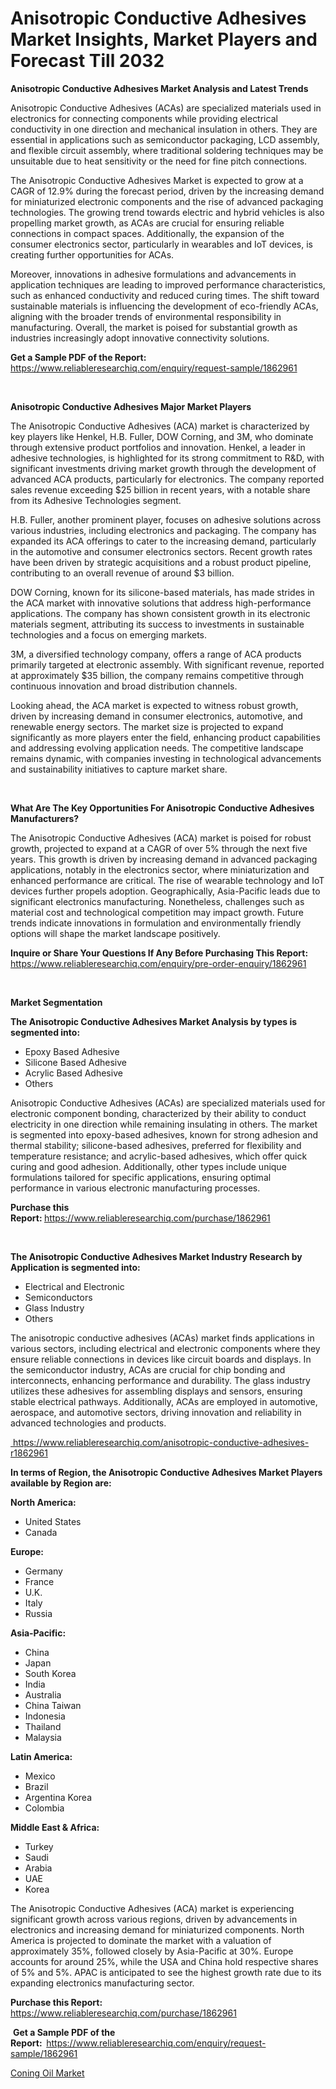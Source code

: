 <p><h1>Anisotropic Conductive Adhesives Market Insights, Market Players and Forecast Till 2032</h1></p><p><strong>Anisotropic Conductive Adhesives Market Analysis and Latest Trends</strong></p>
<p><p>Anisotropic Conductive Adhesives (ACAs) are specialized materials used in electronics for connecting components while providing electrical conductivity in one direction and mechanical insulation in others. They are essential in applications such as semiconductor packaging, LCD assembly, and flexible circuit assembly, where traditional soldering techniques may be unsuitable due to heat sensitivity or the need for fine pitch connections.</p><p>The Anisotropic Conductive Adhesives Market is expected to grow at a CAGR of 12.9% during the forecast period, driven by the increasing demand for miniaturized electronic components and the rise of advanced packaging technologies. The growing trend towards electric and hybrid vehicles is also propelling market growth, as ACAs are crucial for ensuring reliable connections in compact spaces. Additionally, the expansion of the consumer electronics sector, particularly in wearables and IoT devices, is creating further opportunities for ACAs.</p><p>Moreover, innovations in adhesive formulations and advancements in application techniques are leading to improved performance characteristics, such as enhanced conductivity and reduced curing times. The shift toward sustainable materials is influencing the development of eco-friendly ACAs, aligning with the broader trends of environmental responsibility in manufacturing. Overall, the market is poised for substantial growth as industries increasingly adopt innovative connectivity solutions.</p></p>
<p><strong>Get a Sample PDF of the Report:&nbsp;</strong> <a href="https://www.reliableresearchiq.com/enquiry/request-sample/1862961?utm_campaign=3524&utm_medium=2&utm_source=Github&utm_content=ia&utm_term=01042025&utm_id=anisotropic-conductive-adhesives">https://www.reliableresearchiq.com/enquiry/request-sample/1862961</a></p>
<p>&nbsp;</p>
<p><strong>Anisotropic Conductive Adhesives Major Market Players</strong></p>
<p><p>The Anisotropic Conductive Adhesives (ACA) market is characterized by key players like Henkel, H.B. Fuller, DOW Corning, and 3M, who dominate through extensive product portfolios and innovation. Henkel, a leader in adhesive technologies, is highlighted for its strong commitment to R&D, with significant investments driving market growth through the development of advanced ACA products, particularly for electronics. The company reported sales revenue exceeding $25 billion in recent years, with a notable share from its Adhesive Technologies segment.</p><p>H.B. Fuller, another prominent player, focuses on adhesive solutions across various industries, including electronics and packaging. The company has expanded its ACA offerings to cater to the increasing demand, particularly in the automotive and consumer electronics sectors. Recent growth rates have been driven by strategic acquisitions and a robust product pipeline, contributing to an overall revenue of around $3 billion.</p><p>DOW Corning, known for its silicone-based materials, has made strides in the ACA market with innovative solutions that address high-performance applications. The company has shown consistent growth in its electronic materials segment, attributing its success to investments in sustainable technologies and a focus on emerging markets.</p><p>3M, a diversified technology company, offers a range of ACA products primarily targeted at electronic assembly. With significant revenue, reported at approximately $35 billion, the company remains competitive through continuous innovation and broad distribution channels.</p><p>Looking ahead, the ACA market is expected to witness robust growth, driven by increasing demand in consumer electronics, automotive, and renewable energy sectors. The market size is projected to expand significantly as more players enter the field, enhancing product capabilities and addressing evolving application needs. The competitive landscape remains dynamic, with companies investing in technological advancements and sustainability initiatives to capture market share.</p></p>
<p>&nbsp;</p>
<p><strong>What Are The Key Opportunities For Anisotropic Conductive Adhesives Manufacturers?</strong></p>
<p><p>The Anisotropic Conductive Adhesives (ACA) market is poised for robust growth, projected to expand at a CAGR of over 5% through the next five years. This growth is driven by increasing demand in advanced packaging applications, notably in the electronics sector, where miniaturization and enhanced performance are critical. The rise of wearable technology and IoT devices further propels adoption. Geographically, Asia-Pacific leads due to significant electronics manufacturing. Nonetheless, challenges such as material cost and technological competition may impact growth. Future trends indicate innovations in formulation and environmentally friendly options will shape the market landscape positively.</p></p>
<p><strong>Inquire or Share Your Questions If Any Before Purchasing This Report:</strong> <a href="https://www.reliableresearchiq.com/enquiry/pre-order-enquiry/1862961?utm_campaign=3524&utm_medium=2&utm_source=Github&utm_content=ia&utm_term=01042025&utm_id=anisotropic-conductive-adhesives">https://www.reliableresearchiq.com/enquiry/pre-order-enquiry/1862961</a></p>
<p>&nbsp;</p>
<p><strong>Market Segmentation</strong></p>
<p><strong>The Anisotropic Conductive Adhesives Market Analysis by types is segmented into:</strong></p>
<p><ul><li>Epoxy Based Adhesive</li><li>Silicone Based Adhesive</li><li>Acrylic Based Adhesive</li><li>Others</li></ul></p>
<p><p>Anisotropic Conductive Adhesives (ACAs) are specialized materials used for electronic component bonding, characterized by their ability to conduct electricity in one direction while remaining insulating in others. The market is segmented into epoxy-based adhesives, known for strong adhesion and thermal stability; silicone-based adhesives, preferred for flexibility and temperature resistance; and acrylic-based adhesives, which offer quick curing and good adhesion. Additionally, other types include unique formulations tailored for specific applications, ensuring optimal performance in various electronic manufacturing processes.</p></p>
<p><strong>Purchase this Report:&nbsp;</strong><a href="https://www.reliableresearchiq.com/purchase/1862961?utm_campaign=3524&utm_medium=2&utm_source=Github&utm_content=ia&utm_term=01042025&utm_id=anisotropic-conductive-adhesives">https://www.reliableresearchiq.com/purchase/1862961</a></p>
<p>&nbsp;</p>
<p><strong>The Anisotropic Conductive Adhesives Market Industry Research by Application is segmented into:</strong></p>
<p><ul><li>Electrical and Electronic</li><li>Semiconductors</li><li>Glass Industry</li><li>Others</li></ul></p>
<p><p>The anisotropic conductive adhesives (ACAs) market finds applications in various sectors, including electrical and electronic components where they ensure reliable connections in devices like circuit boards and displays. In the semiconductor industry, ACAs are crucial for chip bonding and interconnects, enhancing performance and durability. The glass industry utilizes these adhesives for assembling displays and sensors, ensuring stable electrical pathways. Additionally, ACAs are employed in automotive, aerospace, and automotive sectors, driving innovation and reliability in advanced technologies and products.</p></p>
<p><a href="https://www.reliableresearchiq.com/anisotropic-conductive-adhesives-r1862961?utm_campaign=3524&utm_medium=2&utm_source=Github&utm_content=ia&utm_term=01042025&utm_id=anisotropic-conductive-adhesives">&nbsp;https://www.reliableresearchiq.com/anisotropic-conductive-adhesives-r1862961</a></p>
<p><strong>In terms of Region, the Anisotropic Conductive Adhesives Market Players available by Region are:</strong></p>
<p>
    <p> <strong> North America: </strong>
        <ul>
            <li>United States</li>
            <li>Canada</li>
        </ul>
        </p> 
    <p> <strong> Europe: </strong>
        <ul>
            <li>Germany</li>
            <li>France</li>
            <li>U.K.</li>
            <li>Italy</li>
            <li>Russia</li>
        </ul>
        </p> 
    <p> <strong> Asia-Pacific: </strong>
        <ul>
            <li>China</li>
            <li>Japan</li>
            <li>South Korea</li>
            <li>India</li>
            <li>Australia</li>
            <li>China Taiwan</li>
            <li>Indonesia</li>
            <li>Thailand</li>
            <li>Malaysia</li>
        </ul>
        </p> 
    <p> <strong> Latin America: </strong>
        <ul>
            <li>Mexico</li>
            <li>Brazil</li>
            <li>Argentina Korea</li>
            <li>Colombia</li>
        </ul>
        </p> 
    <p> <strong> Middle East & Africa: </strong>
        <ul>
            <li>Turkey</li>
            <li>Saudi</li>
            <li>Arabia</li>
            <li>UAE</li>
            <li>Korea</li>
        </ul>
    </p>
    </p>
<p><p>The Anisotropic Conductive Adhesives (ACA) market is experiencing significant growth across various regions, driven by advancements in electronics and increasing demand for miniaturized components. North America is projected to dominate the market with a valuation of approximately 35%, followed closely by Asia-Pacific at 30%. Europe accounts for around 25%, while the USA and China hold respective shares of 5% and 5%. APAC is anticipated to see the highest growth rate due to its expanding electronics manufacturing sector.</p></p>
<p><strong>Purchase this Report: </strong><a href="https://www.reliableresearchiq.com/purchase/1862961?utm_campaign=3524&utm_medium=2&utm_source=Github&utm_content=ia&utm_term=01042025&utm_id=anisotropic-conductive-adhesives">https://www.reliableresearchiq.com/purchase/1862961</a></p>
<p>&nbsp;<strong>Get a Sample PDF of the Report:&nbsp;&nbsp;</strong><a href="https://www.reliableresearchiq.com/enquiry/request-sample/1862961?utm_campaign=3524&utm_medium=2&utm_source=Github&utm_content=ia&utm_term=01042025&utm_id=anisotropic-conductive-adhesives">https://www.reliableresearchiq.com/enquiry/request-sample/1862961</a></p>
<p><strong></strong></p>
<p><p><a href="https://github.com/cobinaydin13/Market-Research-Report-List-1/blob/main/coning-oil-market.md?utm_campaign=3524&utm_medium=2&utm_source=Github&utm_content=ia&utm_term=01042025&utm_id=anisotropic-conductive-adhesives">Coning Oil Market</a></p></p>